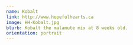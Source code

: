 ```yaml
---
name: Kobalt
link: http://www.hopefulhearts.ca
image: HH-Kobalt.jpg
blurb: Kobalt the malamute mix at 8 weeks old.
orientation: portrait
---
```

